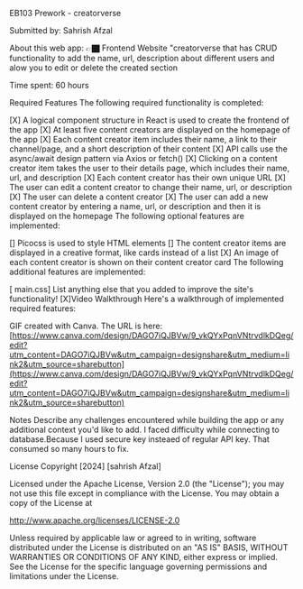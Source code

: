 EB103 Prework - creatorverse

Submitted by: Sahrish Afzal

About this web app: 👉🏿 Frontend Website "creatorverse that has CRUD functionality to add the name, url, description about different users and alow you to edit or delete the created section

Time spent: 60 hours

Required Features The following required functionality is completed:

[X] A logical component structure in React is used to create the frontend of the app 
[X] At least five content creators are displayed on the homepage of the app 
[X] Each content creator item includes their name, a link to their channel/page, and a short description of their content 
[X] API calls use the async/await design pattern via Axios or fetch() 
[X] Clicking on a content creator item takes the user to their details page, which includes their name, url, and description 
[X] Each content creator has their own unique URL
[X] The user can edit a content creator to change their name, url, or description 
[X] The user can delete a content creator 
[X] The user can add a new content creator by entering a name, url, or description and then it is displayed on the homepage The following optional features are implemented:

[] Picocss is used to style HTML elements 
[] The content creator items are displayed in a creative format, like cards instead of a list 
[X] An image of each content creator is shown on their content creator card The following additional features are implemented:

[ main.css] List anything else that you added to improve the site's functionality! 
[X]Video Walkthrough Here's a walkthrough of implemented required features:

GIF created with Canva. The URL is here: 
[https://www.canva.com/design/DAGO7iQJBVw/9_vkQYxPqnVNtrvdlkDQeg/edit?utm_content=DAGO7iQJBVw&utm_campaign=designshare&utm_medium=link2&utm_source=sharebutton](https://www.canva.com/design/DAGO7iQJBVw/9_vkQYxPqnVNtrvdlkDQeg/edit?utm_content=DAGO7iQJBVw&utm_campaign=designshare&utm_medium=link2&utm_source=sharebutton)

Notes Describe any challenges encountered while building the app or any additional context you'd like to add. I faced difficulty while connecting to database.Because I used secure key insteaed of regular API key. That consumed so many hours to fix. 

License Copyright [2024] [sahrish Afzal]

Licensed under the Apache License, Version 2.0 (the "License"); you may not use this file except in compliance with the License. You may obtain a copy of the License at

http://www.apache.org/licenses/LICENSE-2.0

Unless required by applicable law or agreed to in writing, software distributed under the License is distributed on an "AS IS" BASIS, WITHOUT WARRANTIES OR CONDITIONS OF ANY KIND, either express or implied. 
See the License for the specific language governing permissions and limitations under the License.

